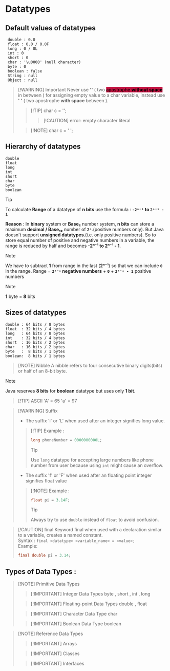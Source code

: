 # Datatypes

## Default values of datatypes
```shell
 double : 0.0
 float : 0.0 / 0.0F 
 long : 0 / 0L
 int : 0
 short : 0
 char : '\u0000' (null character)
 byte : 0
 boolean : false
 String : null
 Object : null
```

>[!WARNING] Important
> Never use **''** ( two <mark style="background: #C41442;">apostrophe **without space**</mark> in between ) for assigning empty value to a char variable, instead use **' '** ( two apostrophe **with space** between ).
>
>>[!TIP] char c = '';
>>>[!CAUTION] error: empty character literal
>
>>[!NOTE] char c = ' '; 

## Hierarchy of datatypes
```shell
double
float  
long
int 
short
char
byte
boolean
```

>[!TIP]
>To calculate **Range** of a datatype of  **n bits** use the formula : **`-2ⁿ⁻¹` to `2ⁿ⁻¹ - 1`**
>
>**Reason** : In **binary** system or **Base₂** number system, **n bits** can store a maximum **decimal / Base₁₀** number of **`2ⁿ`**.(positive numbers only). But Java doesn't support **unsigned datatypes**.(i.e. only positive numbers). So to store equal number of positive and negative numbers in a variable, the range is reduced by half and becomes **-2ⁿ⁻¹ to 2ⁿ⁻¹ - 1**.  
>>[!NOTE]
>> We have to subtract **1** from range in the last (**2ⁿ⁻¹**) so that we can include **`0`** in the range.
>> Range = **`2ⁿ⁻¹` negative numbers** + **`0`** + **`2ⁿ⁻¹ - 1`** positive numbers

>[!NOTE]
>**1** byte  =  **8** bits

## Sizes of datatypes
```shell
double : 64 bits / 8 bytes
float  : 32 bits / 4 bytes
long   : 64 bits / 8 bytes
int    : 32 bits / 4 bytes
short  : 16 bits / 2 bytes
char   : 16 bits / 2 bytes
byte   :  8 bits / 1 bytes
boolean:  8 bits / 1 bytes
```

>[!NOTE] Nibble
> A nibble refers to four consecutive binary digits(bits) or half of an 8-bit byte.

>[!NOTE]
> Java reserves **8 bits** for **boolean** datatype but uses only **1 bit**.

>[!TIP] ASCII
'A' = 65
'a' = 97



>[!WARNING] Suffix
> - The suffix 'l' or 'L' when used after an integer signifies long value.
> 
>>[!TIP] Example :
>>```java
>>long phoneNumber = 0000000000L;
>>```
>>>[!TIP] 
>>>Use `long` datatype for accepting large numbers like phone number from user because using `int` might cause an overflow. 
>
> - The suffix 'f' or 'F' when used after an floating point integer signifies float value 
>
>>[!NOTE] Example :
>>```java
>>float pi = 3.14F;
>>```
>>>[!TIP]
>>>Always try to use `double` instead of `float` to avoid confusion. 

>[!CAUTION] final
>Keyword final when used with a declaration similar to a variable, creates a named constant.<br>
>Syntax : `final <datatype> <variable_name> = <value>;`<br>
>Example: 
>```java
>final double pi = 3.14;
>```


## Types of Data Types :
>[!NOTE] Primitive Data Types
>>[!IMPORTANT] Integer Data Types
>> byte , short , int , long
>
>>[!IMPORTANT] Floating-point Data Types
>>double , float
>
>>[!IMPORTANT] Character Data Type
>>char
>
>>[!IMPORTANT] Boolean Data Type
>>boolean


>[!NOTE] Reference Data Types
>>[!IMPORTANT] Arrays
>
>>[!IMPORTANT] Classes
>
>>[!IMPORTANT] Interfaces

